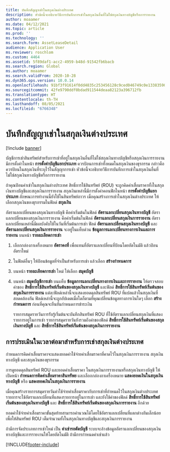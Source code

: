 ```yaml
---
title: บันทึกสัญญาเช่าในสกุลเงินต่างประเทศ
description: หัวข้อนี้จะอธิบายวิธีการบันทึกการเช่าในสกุลเงินอื่นที่ไม่ใช่สกุลเงินทางบัญชีหรือการรายงาน
author: moaamer
ms.date: 04/12/2021
ms.topic: article
ms.prod: ''
ms.technology: ''
ms.search.form: AssetLeaseDetail
audience: Application User
ms.reviewer: roschlom
ms.custom: 4464
ms.assetid: 5f89daf1-acc2-4959-b48d-91542fb6bacb
ms.search.region: Global
ms.author: moaamer
ms.search.validFrom: 2020-10-28
ms.dyn365.ops.version: 10.0.14
ms.openlocfilehash: 91bf3f91614f0dd4835c253456128c9ced046749c0e13383590e01dfd436c921
ms.sourcegitcommit: 42fe9790ddf0bdad911544deaa82123a396712fb
ms.translationtype: HT
ms.contentlocale: th-TH
ms.lasthandoff: 08/05/2021
ms.locfileid: "6766348"
---
```

# <a name="record-leases-in-foreign-currencies"></a>บันทึกสัญญาเช่าในสกุลเงินต่างประเทศ

[!include [banner](../includes/banner.md)]

บัญชีการเช่าสินทรัพย์สำหรับการเช่าที่อยู่ในสกุลเงินอื่นที่ไม่ใช่สกุลเงินทางบัญชีหรือสกุลเงินการรายงานมีการตั้งค่าในหน้า **การตั้งค่าบัญชีแยกประเภท** ควรป้อนการเช่าทั้งหมดในสกุลเงินของธุรกรรม กล่าวคือ ควรป้อนในสกุลเงินที่ระบุไว้ในสัญญาการเช่า หัวข้อนี้จะอธิบายวิธีการบันทึกการเช่าในสกุลเงินอื่นที่ไม่ใช่สกุลเงินทางบัญชีหรือการรายงาน

ถ้าคุณป้อนค่าเช่าในสกุลเงินต่างประเทศ สิทธิ์การใช้สินทรัพย์ (ROU) จะถูกคิดค่าเสื่อมราคาทั้งในสกุลเงินทางบัญชีและสกุลเงินการรายงาน สกุลเงินเหล่านี้มีการตั้งค่าคอนฟิกในหน้า **การตั้งค่าบัญชีแยกประเภท** ลักษณะการทำงานนี้ยังใช้ในสินทรัพย์ถาวร เมื่อคุณสร้างการเช่าในสกุลเงินต่างประเทศ ให้เลือกสกุลเงินของธุรกรรมในฟิลด์ **สกุลเงิน**

อัตราแลกเปลี่ยนของสกุลเงินทางบัญชี คือค่าเริ่มต้นในฟิลด์ **อัตราแลกเปลี่ยนสกุลเงินทางบัญชี** อัตราแลกเปลี่ยนของสกุลเงินการรายงาน คือค่าเริ่มต้นในฟิลด์ **อัตราแลกเปลี่ยนสกุลเงินการรายงาน** อัตราแลกเปลี่ยนเหล่านี้มีผลบังคับใช้ในวันที่เริ่มต้นการเช่า ฟิลด์ **อัตราแลกเปลี่ยนสกุลเงินทางบัญชี** และ **อัตราแลกเปลี่ยนสกุลเงินการรายงาน** จะอยู่ในแท็บด่วน **ข้อมูลการแลกเปลี่ยนทางการเงินและการรายงาน** บนหน้า **รายละเอียดการเช่า**

1. เลือกกล่องกาเครื่องหมาย **อัตราคงที่** เพื่อแทนที่อัตราแลกเปลี่ยนที่ป้อนโดยอัตโนมัติ แล้วป้อนอัตราใหม่
2. ในฟิลด์อื่นๆ ให้ป้อนข้อมูลที่จำเป็นสำหรับการเช่า แล้วเลือก **สร้างกำหนดการ**
3. บนหน้า **รายละเอียดการเช่า** ใหม่ ให้เลือก **สมุดบัญชี**
4. บนหน้า **สมุดบัญชีการเช่า** บนแท็บ **ข้อมูลการแลกเปลี่ยนทางการเงินและการรายงาน** ให้ตรวจสอบค่าของ **สิทธิ์การใช้สินทรัพย์เริ่มต้นของสกุลเงินทางบัญชี** และฟิลด์ **สิทธิ์การใช้สินทรัพย์เริ่มต้นของสกุลเงินการรายงาน** แต่ละฟิลด์เหล่านี้จะแสดงยอดดุลสินทรัพย์ ROU ที่แปลแล้วในสกุลเงินที่สอดคล้องกัน ฟิลด์เหล่านี้จะถูกอัปเดตเมื่อใดก็ตามที่คุณเปลี่ยนข้อมูลทางการเงินใดๆ เลือก **สร้างกำหนดการ** ก่อนที่คุณจะยืนยันกำหนดการชำระเงิน

    รายการสมุดรายวันการรับรู้เริ่มต้นจะบันทึกสินทรัพย์ ROU ที่ใช้อัตราแลกเปลี่ยนสกุลเงินที่แสดงรายการอยู่ในการเช่า รายการสมุดรายวันยังรวมถึงค่าของฟิลด์ **สิทธิ์การใช้สินทรัพย์เริ่มต้นของสกุลเงินทางบัญชี** และ **สิทธิ์การใช้สินทรัพย์เริ่มต้นของสกุลเงินการรายงาน**

## <a name="subsequent-measurement-for-foreign-currency-leases"></a>การประเมินในเวลาต่อมาสำหรับการเช่าสกุลเงินต่างประเทศ

กำหนดการคิดค่าเสื่อมราคาจะแสดงยอดค่าใช้จ่ายค่าเสื่อมราคาที่คาดไว้ในสกุลเงินการรายงาน สกุลเงินทางบัญชี และสกุลเงินของธุรกรรม

การดูยอดดุลสินทรัพย์ ROU และยอดค่าเสื่อมราคา ในสกุลเงินการรายงานหรือสกุลเงินทางบัญชี ให้เปิดหน้า **กำหนดการคิดค่าเสื่อมราคาสินทรัพย** และเลือกกล่องกาเครื่องหมาย **แสดงยอดเงินในสกุลเงินทางบัญชี** หรือ **แสดงยอดเงินในสกุลเงินการรายงาน**

เมื่อคุณสร้างรายการสมุดรายวันค่าใช้จ่ายค่าเสื่อมราคากับการเช่าที่กำหนดไว้ในสกุลเงินต่างประเทศ รายการจะใช้อัตราแลกเปลี่ยนที่แสดงรายการอยู่ในการเช่า และยังใช้ค่าของฟิลด์ **สิทธิ์การใช้สินทรัพย์เริ่มต้นของสกุลเงินทางบัญชี** และ **สิทธิ์การใช้สินทรัพย์เริ่มต้นของสกุลเงินการรายงาน** อีกด้วย

ยอดค่าใช้จ่ายค่าเสื่อมราคาขั้นสุดท้ายสามารถคำนวณได้โดยใช้อัตราแลกเปลี่ยนที่แตกต่างกันเล็กน้อย เพื่อให้สินทรัพย์ ROU เต็มจำนวนทั้งในสกุลเงินทางบัญชีและสกุลเงินการรายงาน

ถ้ามีการจัดประเภทการเช่าใหม่ เป็น **ค่าเช่ารอตัดบัญชี** ระบบจะล้างข้อมูลอัตราแลกเปลี่ยนของสกุลเงินทางบัญชีและการรายงานให้โดยอัตโนมัติ ถ้ามีการกำหนดค่าเช่าแล้ว


[!INCLUDE[footer-include](../../includes/footer-banner.md)]
